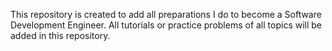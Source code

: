 This repository is created to add all preparations I do to become a Software Development Engineer.
All tutorials or practice problems of all topics will be added in this repository.
